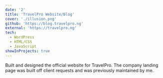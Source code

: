```yaml
---
date: '2'
title: 'TravelPro Website/Blog'
cover: './illusion.png'
github: 'https://blog.travelpro.ng'
external: 'https://travelpro.ng'
tech:
  - WordPress
  - HTML/CSS
  - JavaScript
showInProjects: true
---
```


Built and designed the official website for TravelPro. The company landing page was built off client requests and was previously maintained by me.